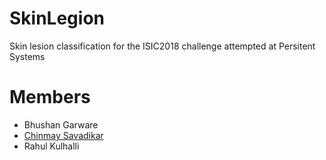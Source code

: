 # SkinLegion
Skin lesion classification for the ISIC2018 challenge attempted at Persitent Systems

# Members
 - Bhushan Garware
 - [Chinmay Savadikar](www.github.com/savadikarc)
 - Rahul Kulhalli
